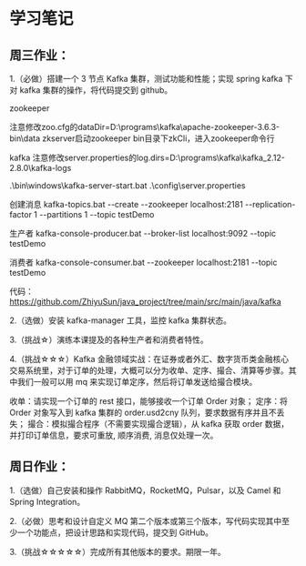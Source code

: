 # 学习笔记

## 周三作业：
1.（必做）搭建一个 3 节点 Kafka 集群，测试功能和性能；实现 spring kafka 下对 kafka 集群的操作，将代码提交到 github。

zookeeper

注意修改zoo.cfg的dataDir=D:\\programs\\kafka\\apache-zookeeper-3.6.3-bin\\data
zkserver启动zookeeper
bin目录下zkCli，进入zookeeper命令行


kafka
注意修改server.properties的log.dirs=D:\programs\kafka\kafka_2.12-2.8.0\kafka-logs

.\bin\windows\kafka-server-start.bat .\config\server.properties

创建消息
kafka-topics.bat --create --zookeeper localhost:2181 --replication-factor 1 --partitions 1 --topic testDemo

生产者
kafka-console-producer.bat --broker-list localhost:9092 --topic testDemo

消费者
kafka-console-consumer.bat --zookeeper localhost:2181 --topic testDemo

代码：https://github.com/ZhiyuSun/java_project/tree/main/src/main/java/kafka


2.（选做）安装 kafka-manager 工具，监控 kafka 集群状态。

3.（挑战☆）演练本课提及的各种生产者和消费者特性。

4.（挑战☆☆☆）Kafka 金融领域实战：在证券或者外汇、数字货币类金融核心交易系统里，对于订单的处理，大概可以分为收单、定序、撮合、清算等步骤。其中我们一般可以用 mq 来实现订单定序，然后将订单发送给撮合模块。

收单：请实现一个订单的 rest 接口，能够接收一个订单 Order 对象；
定序：将 Order 对象写入到 kafka 集群的 order.usd2cny 队列，要求数据有序并且不丢失；
撮合：模拟撮合程序（不需要实现撮合逻辑），从 kafka 获取 order 数据，并打印订单信息，要求可重放, 顺序消费, 消息仅处理一次。

## 周日作业：
1.（选做）自己安装和操作 RabbitMQ，RocketMQ，Pulsar，以及 Camel 和 Spring Integration。

2.（必做）思考和设计自定义 MQ 第二个版本或第三个版本，写代码实现其中至少一个功能点，把设计思路和实现代码，提交到 GitHub。

3.（挑战☆☆☆☆☆）完成所有其他版本的要求。期限一年。